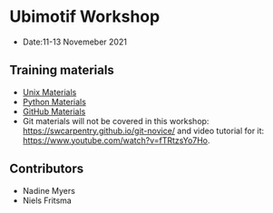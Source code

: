 # Ubimotif Workshop

* Date:11-13 Novemeber 2021

## Training materials

* [Unix Materials](https://swcarpentry.github.io/shell-novice/)
* [Python Materials](https://idpfun.github.io/IDP_Python/)
* [GitHub Materials](https://malvikasharan.github.io/developing_collaborative_document/)
* Git materials will not be covered in this workshop: https://swcarpentry.github.io/git-novice/ and video tutorial for it: https://www.youtube.com/watch?v=fTRtzsYo7Ho.

## Contributors
- Nadine Myers
- Niels Fritsma
